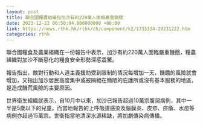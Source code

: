 ```yaml
---
layout: post
title: 聯合國糧農組織指加沙有約220萬人面臨嚴重饑餓
date: 2023-12-22 06:50:04.000000000 +08:00
link: https://news.rthk.hk/rthk/ch/component/k2/1733334-20231222.htm
categories: rthk
---
```


聯合國糧食及農業組織在一份報告中表示，加沙有約220萬人面臨嚴重饑餓，糧農組織對加沙不斷惡化的糧食安全形勢深感震驚。

報告指出，敵對行動和人道主義援助受到限制的情況每增加一天，饑餓的風險就會增加，又指出加沙居民高度集中或被隔絕在簡陋的庇護所或沒有基本服務的地區，是造成饑荒風險的主要原因。

世界衛生組織就表示，自10月中以來，加沙已報告超過10萬宗腹瀉病例，其中一半是5歲以下的兒童。而當地報告的上呼吸道感染及腦膜炎、皮疹、疥瘡、水痘等病例亦超過15萬宗。世衛指當地清潔水源稀缺，將加劇傳染病傳播。
